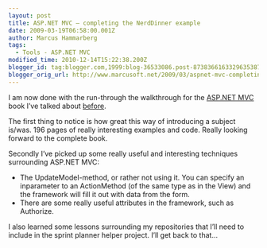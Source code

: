 ```yaml
---
layout: post
title: ASP.NET MVC – completing the NerdDinner example
date: 2009-03-19T06:58:00.001Z
author: Marcus Hammarberg
tags:
  - Tools - ASP.NET MVC
modified_time: 2010-12-14T15:22:38.200Z
blogger_id: tag:blogger.com,1999:blog-36533086.post-8738366163329635387
blogger_orig_url: http://www.marcusoft.net/2009/03/aspnet-mvc-completing-nerddinner.html
---
```



I am now done with the run-through the walkthrough for the
<a href="http://www.asp.net/mvc/" target="_blank">ASP.NET MVC</a> book
I’ve talked about <a
href="http://www.marcusoft.net/2009/03/aspnet-mvc-nerd-dinner-example.html"
target="_blank">before</a>.

The first thing to notice is how great this way of introducing a subject
is/was. 196 pages of really interesting examples and code. Really
looking forward to the complete book.

Secondly I’ve picked up some really useful and interesting techniques
surrounding ASP.NET MVC:

-   The UpdateModel-method, or rather not using it. You can specify an
    inparameter to an ActionMethod (of the same type as in the View) and
    the framework will fill it out with data from the form.
-   There are some really useful attributes in the framework, such as
    Authorize.

I also learned some lessons surrounding my repositories that I’ll need
to include in the sprint planner helper project. I’ll get back to that…
